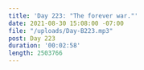 ```yaml
---
title: 'Day 223: "The forever war."'
date: 2021-08-30 15:08:00 -07:00
file: "/uploads/Day-B223.mp3"
post: Day 223
duration: '00:02:58'
length: 2503766
---
```


